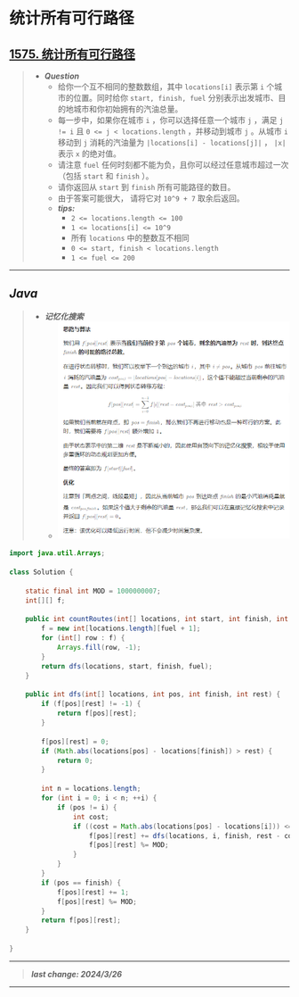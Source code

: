 # 统计所有可行路径

## [1575. 统计所有可行路径](https://leetcode.cn/problems/count-all-possible-routes/)

> - ***Question***
>   - 给你一个互不相同的整数数组，其中 `locations[i]` 表示第 `i` 个城市的位置。同时给你 `start, finish, fuel` 分别表示出发城市、目的地城市和你初始拥有的汽油总量。
>   - 每一步中，如果你在城市 `i` ，你可以选择任意一个城市 `j` ，满足 `j != i` 且 `0 <= j < locations.length` ，并移动到城市 `j` 。从城市 `i` 移动到 `j` 消耗的汽油量为 `|locations[i] - locations[j]|` ， `|x|` 表示 `x` 的绝对值。
>   - 请注意 `fuel` 任何时刻都不能为负，且你可以经过任意城市超过一次（包括 `start` 和 `finish` ）。
>   - 请你返回从 `start` 到 `finish` 所有可能路径的数目。
>   - 由于答案可能很大， 请将它对 `10^9 + 7` 取余后返回。
>   - ***tips:***
>     - `2 <= locations.length <= 100`
>     - `1 <= locations[i] <= 10^9`
>     - 所有 `locations` 中的整数互不相同
>     - `0 <= start, finish < locations.length`
>     - `1 <= fuel <= 200`

---

## *Java*

> - ***记忆化搜索***
>   - ![image](./images/统计所有可行路径.png)

```java
import java.util.Arrays;

class Solution {
    
    static final int MOD = 1000000007;
    int[][] f;

    public int countRoutes(int[] locations, int start, int finish, int fuel) {
        f = new int[locations.length][fuel + 1];
        for (int[] row : f) {
            Arrays.fill(row, -1);
        }
        return dfs(locations, start, finish, fuel);
    }

    public int dfs(int[] locations, int pos, int finish, int rest) {
        if (f[pos][rest] != -1) {
            return f[pos][rest];
        }

        f[pos][rest] = 0;
        if (Math.abs(locations[pos] - locations[finish]) > rest) {
            return 0;
        }

        int n = locations.length;
        for (int i = 0; i < n; ++i) {
            if (pos != i) {
                int cost;
                if ((cost = Math.abs(locations[pos] - locations[i])) <= rest) {
                    f[pos][rest] += dfs(locations, i, finish, rest - cost);
                    f[pos][rest] %= MOD;
                }
            }
        }
        if (pos == finish) {
            f[pos][rest] += 1;
            f[pos][rest] %= MOD;
        }
        return f[pos][rest];
    }

}
```

---

> ***last change: 2024/3/26***

---

